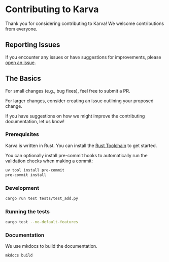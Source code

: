 # Contributing to Karva

Thank you for considering contributing to Karva! We welcome contributions from everyone.

## Reporting Issues

If you encounter any issues or have suggestions for improvements, please [open an issue](https://github.com/MatthewMckee4/karva/issues/new).

## The Basics

For small changes (e.g., bug fixes), feel free to submit a PR.

For larger changes, consider creating an issue outlining your proposed change.

If you have suggestions on how we might improve the contributing documentation, let us know!

### Prerequisites

Karva is written in Rust. You can install the [Rust Toolchain](https://www.rust-lang.org/tools/install) to get started.

You can optionally install pre-commit hooks to automatically run the validation checks when making a commit:

```bash
uv tool install pre-commit
pre-commit install
```

### Development

```bash
cargo run test tests/test_add.py
```

### Running the tests

```bash
cargo test --no-default-features
```

### Documentation

We use mkdocs to build the documentation.

```bash
mkdocs build
```
